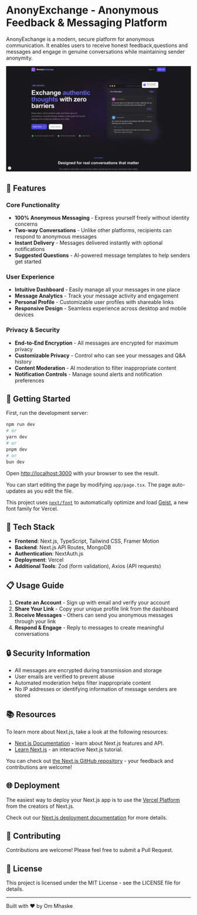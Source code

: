 # AnonyExchange - Anonymous Feedback & Messaging Platform

AnonyExchange is a modern, secure platform for anonymous communication. It enables users to receive honest feedback,questions and messages and engage in genuine conversations while maintaining sender anonymity.

<img alt="AnonyExchange Banner" src="./public/Home.png">

## 🌟 Features

### Core Functionality
- **100% Anonymous Messaging** - Express yourself freely without identity concerns
- **Two-way Conversations** - Unlike other platforms, recipients can respond to anonymous messages
- **Instant Delivery** - Messages delivered instantly with optional notifications
- **Suggested Questions** - AI-powered message templates to help senders get started

### User Experience
- **Intuitive Dashboard** - Easily manage all your messages in one place
- **Message Analytics** - Track your message activity and engagement
- **Personal Profile** - Customizable user profiles with shareable links
- **Responsive Design** - Seamless experience across desktop and mobile devices

### Privacy & Security
- **End-to-End Encryption** - All messages are encrypted for maximum privacy
- **Customizable Privacy** - Control who can see your messages and Q&A history
- **Content Moderation** - AI moderation to filter inappropriate content
- **Notification Controls** - Manage sound alerts and notification preferences

## 🚀 Getting Started

First, run the development server:

```bash
npm run dev
# or
yarn dev
# or
pnpm dev
# or
bun dev
```

Open [http://localhost:3000](http://localhost:3000) with your browser to see the result.

You can start editing the page by modifying `app/page.tsx`. The page auto-updates as you edit the file.

This project uses [`next/font`](https://nextjs.org/docs/app/building-your-application/optimizing/fonts) to automatically optimize and load [Geist](https://vercel.com/font), a new font family for Vercel.

## 🔧 Tech Stack

- **Frontend**: Next.js, TypeScript, Tailwind CSS, Framer Motion
- **Backend**: Next.js API Routes, MongoDB
- **Authentication**: NextAuth.js
- **Deployment**: Vercel
- **Additional Tools**: Zod (form validation), Axios (API requests)

## 📋 Usage Guide

1. **Create an Account** - Sign up with email and verify your account
2. **Share Your Link** - Copy your unique profile link from the dashboard
3. **Receive Messages** - Others can send you anonymous messages through your link
4. **Respond & Engage** - Reply to messages to create meaningful conversations

## 🔒 Security Information

- All messages are encrypted during transmission and storage
- User emails are verified to prevent abuse
- Automated moderation helps filter inappropriate content
- No IP addresses or identifying information of message senders are stored

## 📚 Resources

To learn more about Next.js, take a look at the following resources:

- [Next.js Documentation](https://nextjs.org/docs) - learn about Next.js features and API.
- [Learn Next.js](https://nextjs.org/learn) - an interactive Next.js tutorial.

You can check out [the Next.js GitHub repository](https://github.com/vercel/next.js) - your feedback and contributions are welcome!

## 🌐 Deployment

The easiest way to deploy your Next.js app is to use the [Vercel Platform](https://vercel.com/new?utm_medium=default-template&filter=next.js&utm_source=create-next-app&utm_campaign=create-next-app-readme) from the creators of Next.js.

Check out our [Next.js deployment documentation](https://nextjs.org/docs/app/building-your-application/deploying) for more details.

## 🤝 Contributing

Contributions are welcome! Please feel free to submit a Pull Request.

## 📄 License

This project is licensed under the MIT License - see the LICENSE file for details.

---

Built with ❤️ by Om Mhaske